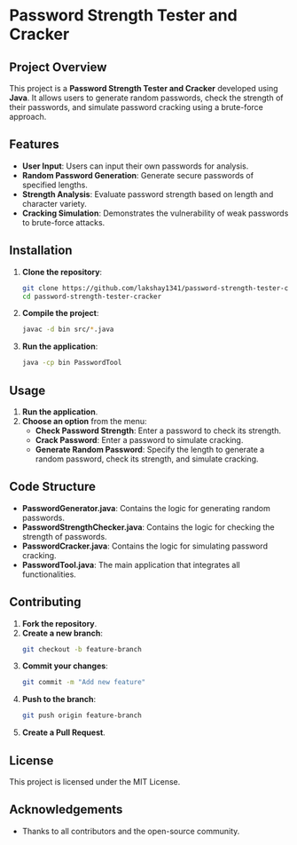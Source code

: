 # Password Strength Tester and Cracker

## Project Overview
This project is a **Password Strength Tester and Cracker** developed using **Java**. It allows users to generate random passwords, check the strength of their passwords, and simulate password cracking using a brute-force approach.

## Features
- **User Input**: Users can input their own passwords for analysis.
- **Random Password Generation**: Generate secure passwords of specified lengths.
- **Strength Analysis**: Evaluate password strength based on length and character variety.
- **Cracking Simulation**: Demonstrates the vulnerability of weak passwords to brute-force attacks.

## Installation
1. **Clone the repository**:
    ```bash
    git clone https://github.com/lakshay1341/password-strength-tester-cracker.git
    cd password-strength-tester-cracker
    ```

2. **Compile the project**:
    ```bash
    javac -d bin src/*.java
    ```

3. **Run the application**:
    ```bash
    java -cp bin PasswordTool
    ```

## Usage
1. **Run the application**.
2. **Choose an option** from the menu:
    - **Check Password Strength**: Enter a password to check its strength.
    - **Crack Password**: Enter a password to simulate cracking.
    - **Generate Random Password**: Specify the length to generate a random password, check its strength, and simulate cracking.

## Code Structure
- **PasswordGenerator.java**: Contains the logic for generating random passwords.
- **PasswordStrengthChecker.java**: Contains the logic for checking the strength of passwords.
- **PasswordCracker.java**: Contains the logic for simulating password cracking.
- **PasswordTool.java**: The main application that integrates all functionalities.

## Contributing
1. **Fork the repository**.
2. **Create a new branch**:
    ```bash
    git checkout -b feature-branch
    ```
3. **Commit your changes**:
    ```bash
    git commit -m "Add new feature"
    ```
4. **Push to the branch**:
    ```bash
    git push origin feature-branch
    ```
5. **Create a Pull Request**.

## License
This project is licensed under the MIT License.

## Acknowledgements
- Thanks to all contributors and the open-source community.


